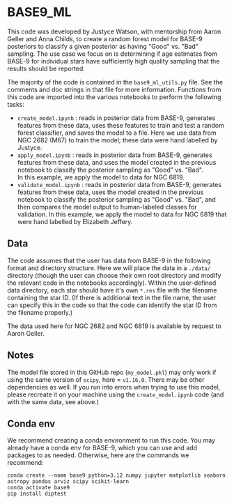# BASE9_ML
This code was developed by Justyce Watson, with mentorship from Aaron Geller and Anna Childs, 
to create a random forest model for BASE-9 posteriors to classify a given posterior as having
"Good" vs. "Bad" sampling.  The use case we focus on is determining if age estimates from BASE-9
for individual stars have sufficiently high quality sampling that the results should be reported.

The majority of the code is contained in the `base9_ml_utils.py` file.  See the comments and doc strings in that file for more information.  Functions from this code are imported into the various notebooks to perform the following tasks:
- `create_model.ipynb` : reads in posterior data from BASE-9, generates features from these data, 
uses these features to train and test a random forest classifier, and saves the model to a file.  Here we use data from NGC 2682 (M67) to train the model; these data were hand labelled by Justyce.
- `apply_model.ipynb` : reads in posterior data from BASE-9, generates features from these data, and uses the model created in the previous notebook to classify the posterior sampling as "Good" vs. "Bad".  
In this example, we apply the model to data for NGC 6819.
- `validate_model.ipynb` : reads in posterior data from BASE-9, generates features from these data, uses 
the model created in the previous notebook to classify the posterior sampling as "Good" vs. "Bad", and then 
compares the model output to human-labeled classes for validation.  In this example, we apply the model to 
data for NGC 6819 that were hand labelled by Elizabeth Jeffery.

## Data

The code assumes that the user has data from BASE-9 in the following format and directory structure.  Here 
we will place the data in a `./data/` directory (though the user can choose their own root directory and 
modify the relevant code in the notebooks accordingly).  Within the user-defined data directory, each star should have it's own `*.res` file with the filename containing the star ID.  (If there is additional text in the file name, the user can specify this in the code so that the code can identify the star ID from the filename properly.)  

The data used here for NGC 2682 and NGC 6819 is available by request to Aaron Geller.

## Notes

The model file stored in this GitHub repo (`my_model.pkl`) may only work if using the same version of `scipy`, here = `v1.16.0`.  There may be other dependencies as well.  If you run into errors when trying to use this model, please recreate it on your machine using the `create_model.ipynb` code (and with the same data, see above.)

## Conda env

We recommend creating a conda environment to run this code.  You may already have a conda env for BASE-9, 
which you can use and add packages to as needed.  Otherwise, here are the commands we recommend:

```
conda create --name base9 python=3.12 numpy jupyter matplotlib seaborn astropy pandas arviz scipy scikit-learn
conda activate base9
pip install diptest
```